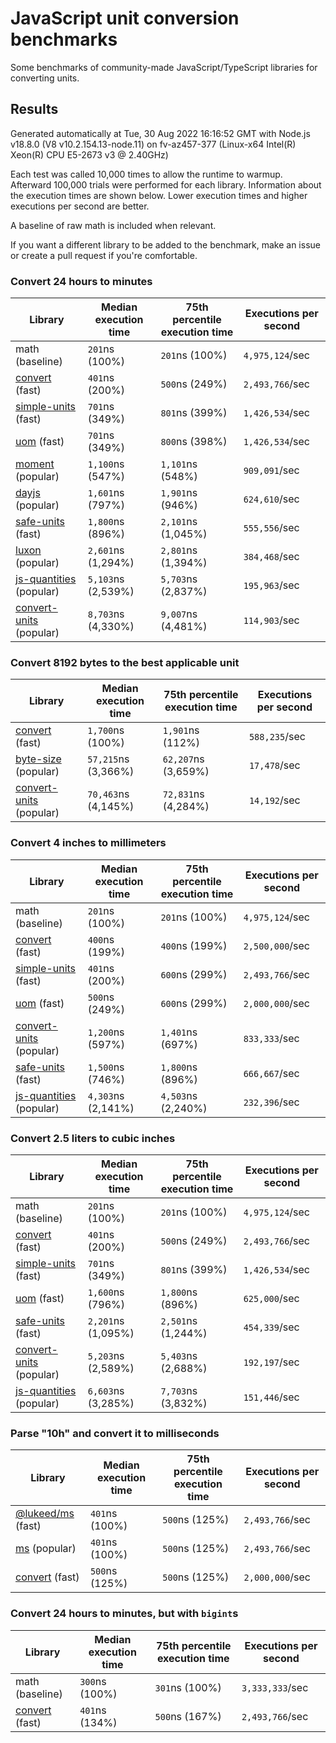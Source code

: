 # JavaScript unit conversion benchmarks

Some benchmarks of community-made JavaScript/TypeScript libraries for converting units.

## Results

<!-- beginblock(results) -->

Generated automatically at Tue, 30 Aug 2022 16:16:52 GMT with Node.js v18.8.0 (V8 v10.2.154.13-node.11) on fv-az457-377 (Linux-x64 Intel(R) Xeon(R) CPU E5-2673 v3 @ 2.40GHz)

Each test was called 10,000 times to allow the runtime to warmup.
Afterward 100,000 trials were performed for each library.
Information about the execution times are shown below.
Lower execution times and higher executions per second are better.

A baseline of raw math is included when relevant.

If you want a different library to be added to the benchmark, make an issue or create a pull request if you're comfortable.

### Convert 24 hours to minutes

| Library                                                            | Median execution time | 75th percentile execution time | Executions per second |
| ------------------------------------------------------------------ | --------------------- | ------------------------------ | --------------------- |
| math (baseline)                                                    | `201`ns (100%)        | `201`ns (100%)                 | `4,975,124`/sec       |
| [convert](https://npmjs.com/package/convert) (fast)                | `401`ns (200%)        | `500`ns (249%)                 | `2,493,766`/sec       |
| [simple-units](https://npmjs.com/package/simple-units) (fast)      | `701`ns (349%)        | `801`ns (399%)                 | `1,426,534`/sec       |
| [uom](https://npmjs.com/package/uom) (fast)                        | `701`ns (349%)        | `800`ns (398%)                 | `1,426,534`/sec       |
| [moment](https://npmjs.com/package/moment) (popular)               | `1,100`ns (547%)      | `1,101`ns (548%)               | `909,091`/sec         |
| [dayjs](https://npmjs.com/package/dayjs) (popular)                 | `1,601`ns (797%)      | `1,901`ns (946%)               | `624,610`/sec         |
| [safe-units](https://npmjs.com/package/safe-units) (fast)          | `1,800`ns (896%)      | `2,101`ns (1,045%)             | `555,556`/sec         |
| [luxon](https://npmjs.com/package/luxon) (popular)                 | `2,601`ns (1,294%)    | `2,801`ns (1,394%)             | `384,468`/sec         |
| [js-quantities](https://npmjs.com/package/js-quantities) (popular) | `5,103`ns (2,539%)    | `5,703`ns (2,837%)             | `195,963`/sec         |
| [convert-units](https://npmjs.com/package/convert-units) (popular) | `8,703`ns (4,330%)    | `9,007`ns (4,481%)             | `114,903`/sec         |

### Convert 8192 bytes to the best applicable unit

| Library                                                            | Median execution time | 75th percentile execution time | Executions per second |
| ------------------------------------------------------------------ | --------------------- | ------------------------------ | --------------------- |
| [convert](https://npmjs.com/package/convert) (fast)                | `1,700`ns (100%)      | `1,901`ns (112%)               | `588,235`/sec         |
| [byte-size](https://npmjs.com/package/byte-size) (popular)         | `57,215`ns (3,366%)   | `62,207`ns (3,659%)            | `17,478`/sec          |
| [convert-units](https://npmjs.com/package/convert-units) (popular) | `70,463`ns (4,145%)   | `72,831`ns (4,284%)            | `14,192`/sec          |

### Convert 4 inches to millimeters

| Library                                                            | Median execution time | 75th percentile execution time | Executions per second |
| ------------------------------------------------------------------ | --------------------- | ------------------------------ | --------------------- |
| math (baseline)                                                    | `201`ns (100%)        | `201`ns (100%)                 | `4,975,124`/sec       |
| [convert](https://npmjs.com/package/convert) (fast)                | `400`ns (199%)        | `400`ns (199%)                 | `2,500,000`/sec       |
| [simple-units](https://npmjs.com/package/simple-units) (fast)      | `401`ns (200%)        | `600`ns (299%)                 | `2,493,766`/sec       |
| [uom](https://npmjs.com/package/uom) (fast)                        | `500`ns (249%)        | `600`ns (299%)                 | `2,000,000`/sec       |
| [convert-units](https://npmjs.com/package/convert-units) (popular) | `1,200`ns (597%)      | `1,401`ns (697%)               | `833,333`/sec         |
| [safe-units](https://npmjs.com/package/safe-units) (fast)          | `1,500`ns (746%)      | `1,800`ns (896%)               | `666,667`/sec         |
| [js-quantities](https://npmjs.com/package/js-quantities) (popular) | `4,303`ns (2,141%)    | `4,503`ns (2,240%)             | `232,396`/sec         |

### Convert 2.5 liters to cubic inches

| Library                                                            | Median execution time | 75th percentile execution time | Executions per second |
| ------------------------------------------------------------------ | --------------------- | ------------------------------ | --------------------- |
| math (baseline)                                                    | `201`ns (100%)        | `201`ns (100%)                 | `4,975,124`/sec       |
| [convert](https://npmjs.com/package/convert) (fast)                | `401`ns (200%)        | `500`ns (249%)                 | `2,493,766`/sec       |
| [simple-units](https://npmjs.com/package/simple-units) (fast)      | `701`ns (349%)        | `801`ns (399%)                 | `1,426,534`/sec       |
| [uom](https://npmjs.com/package/uom) (fast)                        | `1,600`ns (796%)      | `1,800`ns (896%)               | `625,000`/sec         |
| [safe-units](https://npmjs.com/package/safe-units) (fast)          | `2,201`ns (1,095%)    | `2,501`ns (1,244%)             | `454,339`/sec         |
| [convert-units](https://npmjs.com/package/convert-units) (popular) | `5,203`ns (2,589%)    | `5,403`ns (2,688%)             | `192,197`/sec         |
| [js-quantities](https://npmjs.com/package/js-quantities) (popular) | `6,603`ns (3,285%)    | `7,703`ns (3,832%)             | `151,446`/sec         |

### Parse "10h" and convert it to milliseconds

| Library                                                   | Median execution time | 75th percentile execution time | Executions per second |
| --------------------------------------------------------- | --------------------- | ------------------------------ | --------------------- |
| [@lukeed/ms](https://npmjs.com/package/@lukeed/ms) (fast) | `401`ns (100%)        | `500`ns (125%)                 | `2,493,766`/sec       |
| [ms](https://npmjs.com/package/ms) (popular)              | `401`ns (100%)        | `500`ns (125%)                 | `2,493,766`/sec       |
| [convert](https://npmjs.com/package/convert) (fast)       | `500`ns (125%)        | `500`ns (125%)                 | `2,000,000`/sec       |

### Convert 24 hours to minutes, but with `bigint`s

| Library                                             | Median execution time | 75th percentile execution time | Executions per second |
| --------------------------------------------------- | --------------------- | ------------------------------ | --------------------- |
| math (baseline)                                     | `300`ns (100%)        | `301`ns (100%)                 | `3,333,333`/sec       |
| [convert](https://npmjs.com/package/convert) (fast) | `401`ns (134%)        | `500`ns (167%)                 | `2,493,766`/sec       |

<!-- endblock(results) -->
